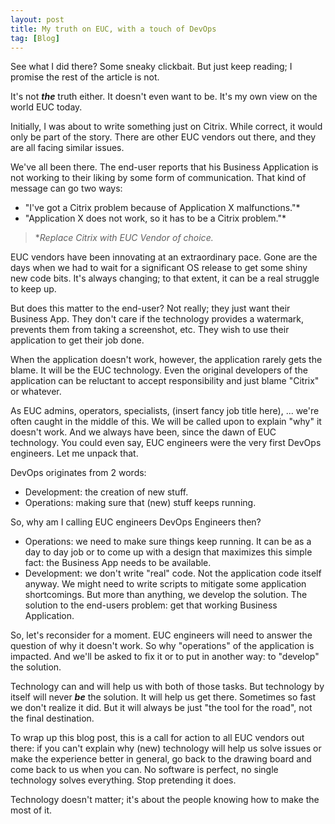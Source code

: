 ```yaml
---
layout: post
title: My truth on EUC, with a touch of DevOps
tag: [Blog]
---
```


See what I did there? Some sneaky clickbait. But just keep reading; I promise the rest of the article is not.

It's not ***the*** truth either. It doesn't even want to be. It's my own view on the world EUC today.

Initially, I was about to write something just on Citrix. While correct, it would only be part of the story. There are other EUC vendors out there, and they are all facing similar issues.

We've all been there. The end-user reports that his Business Application is not working to their liking by some form of communication.
That kind of message can go two ways:
- "I've got a Citrix problem because of Application X malfunctions."*
- "Application X does not work, so it has to be a Citrix problem."*
> **Replace Citrix with EUC Vendor of choice.*

EUC vendors have been innovating at an extraordinary pace. Gone are the days when we had to wait for a significant OS release to get some shiny new code bits. It's always changing; to that extent, it can be a real struggle to keep up.

But does this matter to the end-user? Not really; they just want their Business App. They don't care if the technology provides a watermark, prevents them from taking a screenshot, etc. They wish to use their application to get their job done.    

When the application doesn't work, however, the application rarely gets the blame. It will be the EUC technology. Even the original developers of the application can be reluctant to accept responsibility and just blame "Citrix" or whatever.  

As EUC admins, operators, specialists, (insert fancy job title here), ... we're often caught in the middle of this. We will be called upon to explain "why" it doesn't work. And we always have been, since the dawn of EUC technology. You could even say, EUC engineers were the very first DevOps engineers.
Let me unpack that.  

DevOps originates from 2 words:
- Development: the creation of new stuff.
- Operations: making sure that (new) stuff keeps running.

So, why am I calling EUC engineers DevOps Engineers then?
- Operations: we need to make sure things keep running. It can be as a day to day job or to come up with a design that maximizes this simple fact: the Business App needs to be available.
- Development: we don't write "real" code. Not the application code itself anyway. We might need to write scripts to mitigate some application shortcomings. But more than anything, we develop the solution. The solution to the end-users problem: get that working Business Application.  

So, let's reconsider for a moment. EUC engineers will need to answer the question of why it doesn't work. So why "operations" of the application is impacted. And we'll be asked to fix it or to put in another way: to "develop" the solution.

Technology can and will help us with both of those tasks. But technology by itself will never ***be*** the solution. It will help us get there. Sometimes so fast we don't realize it did. But it will always be just "the tool for the road", not the final destination.

To wrap up this blog post, this is a call for action to all EUC vendors out there: if you can't explain why (new) technology will help us solve issues or make the experience better in general, go back to the drawing board and come back to us when you can. No software is perfect, no single technology solves everything. Stop pretending it does.

Technology doesn't matter; it's about the people knowing how to make the most of it.
